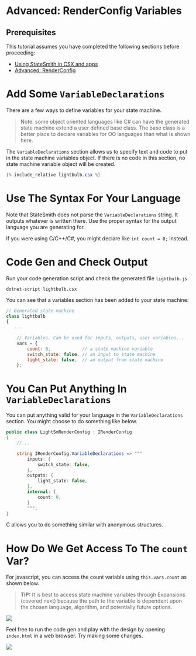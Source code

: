 # Advanced: RenderConfig Variables

## Prerequisites

This tutorial assumes you have completed the following sections before proceeding:
* [Using StateSmith in CSX and apps](/StateSmith/advanced/csx/)
* [Advanced: RenderConfig](/StateSmith/advanced/renderconfig/)


# Add Some `VariableDeclarations`
There are a few ways to define variables for your state machine.

> Note: some object oriented languages like C# can have the generated state machine extend a user defined base class. The base class is a better place to declare variables for OO languages than what is shown here.

The `VariableDeclarations` section allows us to specify text and code to put in the state machine variables object. If there is no code in this section,
no state machine variable object will be created.

```cs
{% include_relative lightbulb.csx %}
```



# Use The Syntax For Your Language
Note that StateSmith does not parse the `VariableDeclarations` string. It outputs whatever is written there. Use the proper syntax for the output language you are generating for.

If you were using C/C++/C#, you might declare like `int count = 0;` instead.




# Code Gen and Check Output
Run your code generation script and check the generated file `lightbulb.js`.
```
dotnet-script lightbulb.csx
```

You can see that a variables section has been added to your state machine:

```js
// Generated state machine
class lightbulb
{
   ...
    
    // Variables. Can be used for inputs, outputs, user variables...
    vars = {
        count: 0,            // a state machine variable
        switch_state: false, // an input to state machine
        light_state: false,  // an output from state machine
    };    
```





# You Can Put Anything In `VariableDeclarations`
You can put anything valid for your language in the `VariableDeclarations` section. You might choose to do something like below.

```cs
public class LightSmRenderConfig : IRenderConfig
{
    //...

    string IRenderConfig.VariableDeclarations => """
        inputs: {
            switch_state: false,
        },
        outputs: {
            light_state: false,
        },
        internal: {
            count: 0,
        }
        """;
}
```

C allows you to do something similar with anonymous structures.


# How Do We Get Access To The `count` Var?
For javascript, you can access the count variable using `this.vars.count` as shown below.

> **TIP:** It is best to access state machine variables through Expansions (covered next) because the path to the variable is dependent upon the chosen language, algorithm, and potentially future options.

![](docs/js-access-count.png)

Feel free to run the code gen and play with the design by opening `index.html` in a web browser. Try making some changes.

![](docs/count-alert.png)



